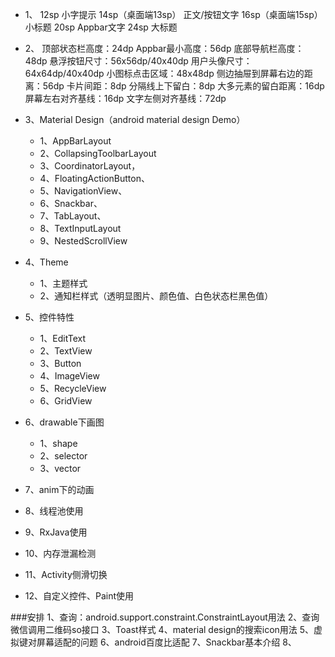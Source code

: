 
* 1、
    12sp 小字提示
    14sp（桌面端13sp） 正文/按钮文字
    16sp（桌面端15sp） 小标题
    20sp Appbar文字
    24sp 大标题
  
* 2、
    顶部状态栏高度：24dp
    Appbar最小高度：56dp
    底部导航栏高度：48dp
    悬浮按钮尺寸：56x56dp/40x40dp
    用户头像尺寸：64x64dp/40x40dp
    小图标点击区域：48x48dp
    侧边抽屉到屏幕右边的距离：56dp
    卡片间距：8dp
    分隔线上下留白：8dp
    大多元素的留白距离：16dp
    屏幕左右对齐基线：16dp
    文字左侧对齐基线：72dp
    
* 3、Material Design（android material design Demo）
    - 1、AppBarLayout
    - 2、CollapsingToolbarLayout
    - 3、CoordinatorLayout，
    - 4、FloatingActionButton、
    - 5、NavigationView、
    - 6、Snackbar、
    - 7、TabLayout、
    - 8、TextInputLayout
    - 9、NestedScrollView

* 4、Theme
    - 1、主题样式
    - 2、通知栏样式（透明显图片、颜色值、白色状态栏黑色值）
    
* 5、控件特性
    - 1、EditText
    - 2、TextView
    - 3、Button
    - 4、ImageView
    - 5、RecycleView
    - 6、GridView

* 6、drawable下画图
    - 1、shape
    - 2、selector
    - 3、vector

* 7、anim下的动画

* 8、线程池使用

* 9、RxJava使用

* 10、内存泄漏检测

* 11、Activity侧滑切换

* 12、自定义控件、Paint使用

###安排
1、查询：android.support.constraint.ConstraintLayout用法
2、查询微信调用二维码so接口
3、Toast样式
4、material design的搜索icon用法
5、虚拟键对屏幕适配的问题
6、android百度比适配
7、Snackbar基本介绍
8、